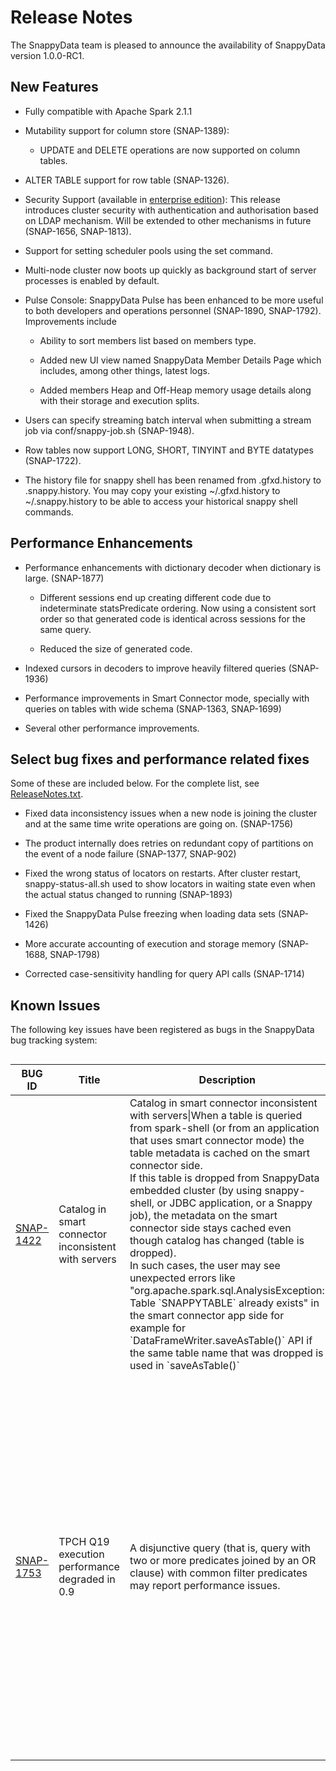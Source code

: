 # Release Notes 

The SnappyData team is pleased to announce the availability of SnappyData version 1.0.0-RC1.

## New Features
* Fully compatible with Apache Spark 2.1.1

* Mutability support for column store (SNAP-1389):

	- UPDATE and DELETE operations are now supported on column tables.

* ALTER TABLE support for row table (SNAP-1326).

* Security Support (available in [enterprise edition](http://www.snappydata.io/download)):  This release introduces cluster security with authentication and authorisation based on LDAP mechanism. Will be extended to other mechanisms in future (SNAP-1656, SNAP-1813).

* Support for setting scheduler pools using the set command.

* Multi-node cluster now boots up quickly as background start of server processes is enabled by default.

* Pulse Console:  SnappyData Pulse has been enhanced to be more useful to both developers and operations personnel (SNAP-1890, SNAP-1792). Improvements include

	- Ability to sort members list based on members type.

	- Added new UI view named SnappyData Member Details Page which includes, among other things, latest logs.

	- Added members Heap and Off-Heap memory usage details along with their storage and execution splits.

* Users can specify streaming batch interval when submitting a stream job via conf/snappy-job.sh (SNAP-1948).

* Row tables now support LONG, SHORT, TINYINT and BYTE datatypes (SNAP-1722).

* The history file for snappy shell has been renamed from .gfxd.history to .snappy.history. You may copy your existing ~/.gfxd.history to ~/.snappy.history to be able to access your historical snappy shell commands.

## Performance Enhancements
* Performance enhancements with dictionary decoder when dictionary is large. (SNAP-1877)

	- Different sessions end up creating different code due to indeterminate statsPredicate ordering. Now using a consistent sort order so that generated code is identical across sessions for the same query.

	- Reduced the size of generated code.

* Indexed cursors in decoders to improve heavily filtered queries (SNAP-1936)

* Performance improvements in Smart Connector mode, specially with queries on tables with wide schema (SNAP-1363, SNAP-1699)

* Several other performance improvements.

## Select bug fixes and performance related fixes
Some of these are included below. For the complete list, see [ReleaseNotes.txt](https://github.com/SnappyDataInc/snappydata/blob/master/ReleaseNotes.txt).

* Fixed data inconsistency issues when a new node is joining the cluster and at the same time write operations are going on. (SNAP-1756)

* The product internally does retries on redundant copy of partitions on the event of a node failure (SNAP-1377, SNAP-902)

* Fixed the wrong status of locators on restarts. After cluster restart, snappy-status-all.sh used to show locators in waiting state even when the actual status changed to running (SNAP-1893)

* Fixed the SnappyData Pulse freezing when loading data sets (SNAP-1426)

* More accurate accounting of execution and storage memory (SNAP-1688, SNAP-1798)

* Corrected case-sensitivity handling for query API calls (SNAP-1714)

## Known Issues 
The following key issues have been registered as bugs in the SnappyData bug tracking system:

<table align="left">
<colgroup>
<col width="25%" />
<col width="25%" />
<col width="25%" />
<col width="25%" />
</colgroup>
<thead>
<tr class="header">
<th>BUG ID</th>
<th>Title</th>
<th>Description</th>
<th>Workaround</th>
</tr>
</thead>
<tbody>
<tr class="odd">
<td><a href="https://jira.snappydata.io/browse/SNAP-1422">SNAP-1422</a></td>
<td>Catalog in smart connector inconsistent with servers</td>
<td>Catalog in smart connector inconsistent with servers|When a table is queried from spark-shell (or from an application that uses smart connector mode) the table metadata is cached on the smart connector side. </br>If this table is dropped from SnappyData embedded cluster (by using snappy-shell, or JDBC application, or a Snappy job), the metadata on the smart connector side stays cached even though catalog has changed (table is dropped). </br>In such cases, the user may see unexpected errors like "org.apache.spark.sql.AnalysisException: Table `SNAPPYTABLE` already exists"  in the smart connector app side for example for `DataFrameWriter.saveAsTable()` API if the same table name that was dropped is used in `saveAsTable()`</td>
<td> 
1. User may either create a new SnappySession in such scenarios </br>OR </br> 
2. Invalidate the cache on the Smart Connector mode, for example by calling </br>  `snappy.sessionCatalog.invalidateAll()`</td>
</tr>

<tr class="even">
<td><a href="https://jira.snappydata.io/browse/SNAP-1753">SNAP-1753</a></td>
<td>TPCH Q19 execution performance degraded in 0.9</td>
<td>A disjunctive query (that is, query with two or more predicates joined by an OR clause) with common filter predicates may report performance issues.</td>
<td>To resolve this, the query should be rewritten in the following manner to achieve better performance:
<pre class="pre"><code>  
select
        sum(l_extendedprice) 
    from
        LINEITEM,
        PART
    where
        (
       p_partkey = l_partkey
       and p_size between 1 and 5
 and l_shipinstruct = 'DELIVER IN PERSON'
        )
        or
        (
       p_partkey = l_partkey
       and p_brand = 'Brand#?'
       and l_shipinstruct = 'DELIVER IN PERSON'
        )
</code></pre>
<pre class="pre"><code>  
select
        sum(l_extendedprice) 
    from
        LINEITEM,
        PART
    where
        ( p_partkey = l_partkey and l_shipinstruct = 'DELIVER IN PERSON') and 
        ( p_size between 1 and 5 or  p_brand = 'Brand#3')
</code></pre>
</td>
</tr><!--
<tr class="odd">
<td><a href="https://jira.snappydata.io/browse/SNAP-1634">SNAP-1634</a></td>
<td>Widening coverage scenario for Prepared statement </td>
<td>In certain cases (for example with ternary and unary expressions) an UnsupportedOperationException
may be reported when using prepared statements.</td>
<td> - </td>
</tr>
-->
</table>

<!-- 
Format for new rows
<tr class="odd">
<td></td>
<td></td>
<td></td>
<td></td>
</tr>
<tr class="even">
<td></td>
<td></td>
<td></td>
<td></td>
</tr>
-->